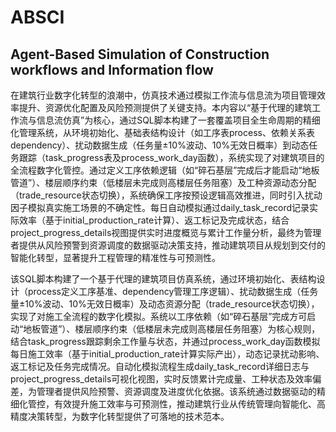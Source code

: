 # ABSCI
## Agent-Based Simulation of Construction workflows and Information flow

在建筑行业数字化转型的浪潮中，仿真技术通过模拟工作流与信息流为项目管理效率提升、资源优化配置及风险预测提供了关键支持。本内容以“基于代理的建筑工作流与信息流仿真”为核心，通过SQL脚本构建了一套覆盖项目全生命周期的精细化管理系统，从环境初始化、基础表结构设计（如工序表process、依赖关系表dependency）、扰动数据生成（任务量±10%波动、10%无效日概率）到动态任务跟踪（task_progress表及process_work_day函数），系统实现了对建筑项目的全流程数字化管控。通过定义工序依赖逻辑（如“碎石基层”完成后才能启动“地板管道”）、楼层顺序约束（低楼层未完成则高楼层任务阻塞）及工种资源动态分配（trade_resource状态切换），系统确保工序按预设逻辑高效推进，同时引入扰动因子模拟真实施工场景的不确定性。每日自动模拟通过daily_task_record记录实际效率（基于initial_production_rate计算）、返工标记及完成状态，结合project_progress_details视图提供实时进度概览与累计工作量分析，最终为管理者提供从风险预警到资源调度的数据驱动决策支持，推动建筑项目从规划到交付的智能化转型，显著提升工程管理的精准性与可预测性。

该SQL脚本构建了一个基于代理的建筑项目仿真系统，通过环境初始化、表结构设计（process定义工序基准、dependency管理工序逻辑）、扰动数据生成（任务量±10%波动、10%无效日概率）及动态资源分配（trade_resource状态切换），实现了对施工全流程的数字化模拟。系统以工序依赖（如“碎石基层”完成方可启动“地板管道”）、楼层顺序约束（低楼层未完成则高楼层任务阻塞）为核心规则，结合task_progress跟踪剩余工作量与状态，并通过process_work_day函数模拟每日施工效率（基于initial_production_rate计算实际产出），动态记录扰动影响、返工标记及任务完成情况。自动化模拟流程生成daily_task_record详细日志与project_progress_details可视化视图，实时反馈累计完成量、工种状态及效率偏差，为管理者提供风险预警、资源调度及进度优化依据。该系统通过数据驱动的精细化管控，有效提升施工效率与可预测性，推动建筑行业从传统管理向智能化、高精度决策转型，为数字化转型提供了可落地的技术范本。
